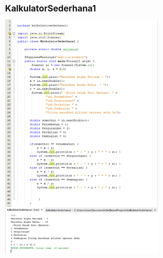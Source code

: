 # KalkulatorSederhana1
![alt text](https://github.com/FaradilaRahmandasari/KalkulatorSederhana1/blob/master/CODING%20KalkulatorSederhana1.PNG)
![alt text](https://github.com/FaradilaRahmandasari/KalkulatorSederhana1/blob/master/OUTPUT%20KalkulatorSederhana1.PNG)
